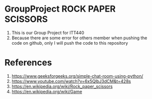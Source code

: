 # GroupProject ROCK PAPER SCISSORS
1. This is our Group Project for ITT440
2. Because there are some error for others member when pushing the code on github, only I will push the code to this repository
# References
1. https://www.geeksforgeeks.org/simple-chat-room-using-python/
2. https://www.youtube.com/watch?v=6x5QlbJ3dCM&t=428s
3. https://en.wikipedia.org/wiki/Rock_paper_scissors
4. https://en.wikipedia.org/wiki/Game
